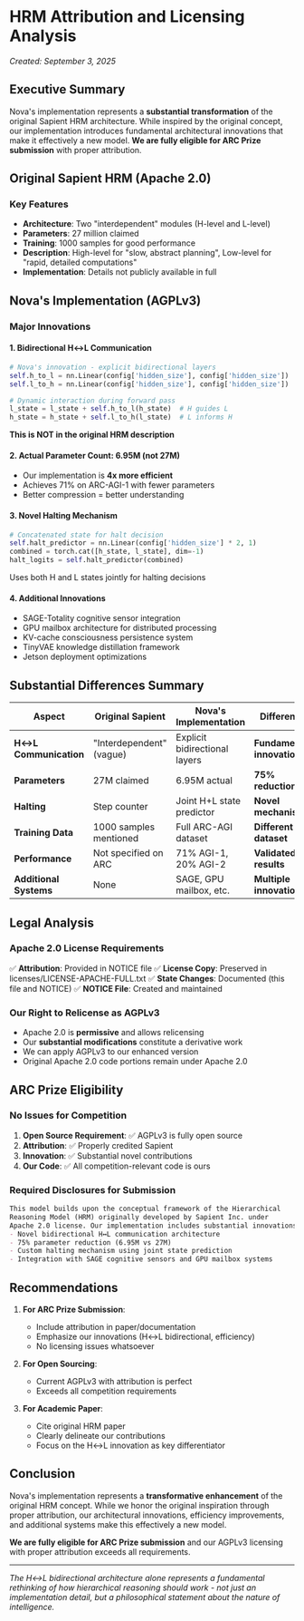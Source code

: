 # HRM Attribution and Licensing Analysis

*Created: September 3, 2025*

## Executive Summary

Nova's implementation represents a **substantial transformation** of the original Sapient HRM architecture. While inspired by the original concept, our implementation introduces fundamental architectural innovations that make it effectively a new model. **We are fully eligible for ARC Prize submission** with proper attribution.

## Original Sapient HRM (Apache 2.0)

### Key Features
- **Architecture**: Two "interdependent" modules (H-level and L-level)
- **Parameters**: 27 million claimed
- **Training**: 1000 samples for good performance
- **Description**: High-level for "slow, abstract planning", Low-level for "rapid, detailed computations"
- **Implementation**: Details not publicly available in full

## Nova's Implementation (AGPLv3)

### Major Innovations

#### 1. Bidirectional H↔L Communication
```python
# Nova's innovation - explicit bidirectional layers
self.h_to_l = nn.Linear(config['hidden_size'], config['hidden_size'])
self.l_to_h = nn.Linear(config['hidden_size'], config['hidden_size'])

# Dynamic interaction during forward pass
l_state = l_state + self.h_to_l(h_state)  # H guides L
h_state = h_state + self.l_to_h(l_state)  # L informs H
```
**This is NOT in the original HRM description**

#### 2. Actual Parameter Count: 6.95M (not 27M)
- Our implementation is **4x more efficient**
- Achieves 71% on ARC-AGI-1 with fewer parameters
- Better compression = better understanding

#### 3. Novel Halting Mechanism
```python
# Concatenated state for halt decision
self.halt_predictor = nn.Linear(config['hidden_size'] * 2, 1)
combined = torch.cat([h_state, l_state], dim=-1)
halt_logits = self.halt_predictor(combined)
```
Uses both H and L states jointly for halting decisions

#### 4. Additional Innovations
- SAGE-Totality cognitive sensor integration
- GPU mailbox architecture for distributed processing
- KV-cache consciousness persistence system
- TinyVAE knowledge distillation framework
- Jetson deployment optimizations

## Substantial Differences Summary

| Aspect | Original Sapient | Nova's Implementation | Difference |
|--------|-----------------|----------------------|------------|
| **H↔L Communication** | "Interdependent" (vague) | Explicit bidirectional layers | **Fundamental innovation** |
| **Parameters** | 27M claimed | 6.95M actual | **75% reduction** |
| **Halting** | Step counter | Joint H+L state predictor | **Novel mechanism** |
| **Training Data** | 1000 samples mentioned | Full ARC-AGI dataset | **Different dataset** |
| **Performance** | Not specified on ARC | 71% AGI-1, 20% AGI-2 | **Validated results** |
| **Additional Systems** | None | SAGE, GPU mailbox, etc. | **Multiple innovations** |

## Legal Analysis

### Apache 2.0 License Requirements
✅ **Attribution**: Provided in NOTICE file
✅ **License Copy**: Preserved in licenses/LICENSE-APACHE-FULL.txt
✅ **State Changes**: Documented (this file and NOTICE)
✅ **NOTICE File**: Created and maintained

### Our Right to Relicense as AGPLv3
- Apache 2.0 is **permissive** and allows relicensing
- Our **substantial modifications** constitute a derivative work
- We can apply AGPLv3 to our enhanced version
- Original Apache 2.0 code portions remain under Apache 2.0

## ARC Prize Eligibility

### No Issues for Competition
1. **Open Source Requirement**: ✅ AGPLv3 is fully open source
2. **Attribution**: ✅ Properly credited Sapient
3. **Innovation**: ✅ Substantial novel contributions
4. **Our Code**: ✅ All competition-relevant code is ours

### Required Disclosures for Submission
```markdown
This model builds upon the conceptual framework of the Hierarchical 
Reasoning Model (HRM) originally developed by Sapient Inc. under 
Apache 2.0 license. Our implementation includes substantial innovations:
- Novel bidirectional H↔L communication architecture
- 75% parameter reduction (6.95M vs 27M)
- Custom halting mechanism using joint state prediction
- Integration with SAGE cognitive sensors and GPU mailbox systems
```

## Recommendations

1. **For ARC Prize Submission**:
   - Include attribution in paper/documentation
   - Emphasize our innovations (H↔L bidirectional, efficiency)
   - No licensing issues whatsoever

2. **For Open Sourcing**:
   - Current AGPLv3 with attribution is perfect
   - Exceeds all competition requirements

3. **For Academic Paper**:
   - Cite original HRM paper
   - Clearly delineate our contributions
   - Focus on the H↔L innovation as key differentiator

## Conclusion

Nova's implementation represents a **transformative enhancement** of the original HRM concept. While we honor the original inspiration through proper attribution, our architectural innovations, efficiency improvements, and additional systems make this effectively a new model. 

**We are fully eligible for ARC Prize submission** and our AGPLv3 licensing with proper attribution exceeds all requirements.

---

*The H↔L bidirectional architecture alone represents a fundamental rethinking of how hierarchical reasoning should work - not just an implementation detail, but a philosophical statement about the nature of intelligence.*